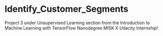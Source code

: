 # Identify_Customer_Segments

Project 3 under Unsupervised Learning section from the Introduction to Machine Learning with TensorFlow Nanodegree
MISK X Udacity Internship!
